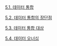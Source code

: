 [5.1. 데이터 통합](http://www.gurubee.net/lecture/3600)

[5.2. 데이터 통합의 장단점](http://www.gurubee.net/lecture/3601)

[5.3. 데이터 통합 대상](http://www.gurubee.net/lecture/3602)

[5.4. 데이터 오너십](http://www.gurubee.net/lecture/3603)

